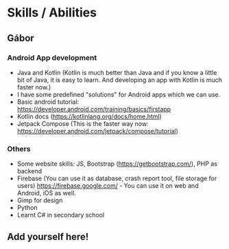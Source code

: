 # Skills / Abilities

## Gábor

### Android App development

- Java and Kotlin (Kotlin is much better than Java and if you know a little bit of Java, it is easy to learn. And developing an app with Kotlin is much faster now.)
- I have some predefined "solutions" for Android apps which we can use.
- Basic android tutorial: https://developer.android.com/training/basics/firstapp
- Kotlin docs (https://kotlinlang.org/docs/home.html)
- Jetpack Compose (This is the faster way now: https://developer.android.com/jetpack/compose/tutorial)

### Others

- Some website skills: JS, Bootstrap (https://getbootstrap.com/), PHP as backend
- Firebase (You can use it as database, crash report tool, file storage for users) https://firebase.google.com/ - You can use it on web and Android, iOS as well.
- Gimp for design
- Python
- Learnt C# in secondary school

## Add yourself here!
